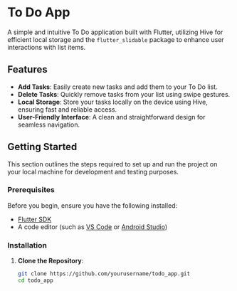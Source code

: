 # To Do App

A simple and intuitive To Do application built with Flutter, utilizing Hive for efficient local storage and the `flutter_slidable` package to enhance user interactions with list items.

## Features

- **Add Tasks**: Easily create new tasks and add them to your To Do list.
- **Delete Tasks**: Quickly remove tasks from your list using swipe gestures.
- **Local Storage**: Store your tasks locally on the device using Hive, ensuring fast and reliable access.
- **User-Friendly Interface**: A clean and straightforward design for seamless navigation.

## Getting Started

This section outlines the steps required to set up and run the project on your local machine for development and testing purposes.

### Prerequisites

Before you begin, ensure you have the following installed:

- [Flutter SDK](https://flutter.dev/docs/get-started/install)
- A code editor (such as [VS Code](https://code.visualstudio.com/) or [Android Studio](https://developer.android.com/studio))

### Installation

1. **Clone the Repository**:
   ```bash
   git clone https://github.com/yourusername/todo_app.git
   cd todo_app

